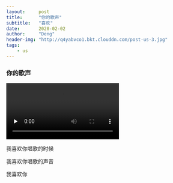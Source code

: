 ```yaml
---
layout:     post
title:      "你的歌声"
subtitle:   "喜欢"
date:       2020-02-02
author:     "Deng"
header-img: "http://q4yabvco1.bkt.clouddn.com/post-us-3.jpg"
tags:
    - us
---
```

### 你的歌声  ###

<video id="video" controls="" preload="none" >
      <source id="mp4" src="http://q4yabvco1.bkt.clouddn.com/1.mp4" type="video/mp4">
      <p>Your user agent does not support the HTML5 Video element.</p>
    </video>

我喜欢你唱歌的时候

我喜欢你唱歌的声音

我喜欢你